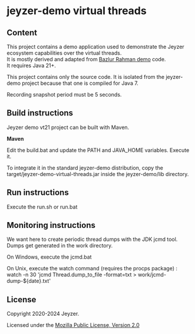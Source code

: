 # jeyzer-demo virtual threads

Content
------------------
This project contains a demo application used to demonstrate the Jeyzer ecosystem capabilities over the virtual threads.  
It is mostly derived and adapted from [Bazlur Rahman demo](https://github.com/rokon12/project-loom-slides-and-demo-code) code.  
It requires Java 21+.

This project contains only the source code.
It is isolated from the jeyzer-demo project because that one is compiled for Java 7.

Recording snapshot period must be 5 seconds.


Build instructions
------------------

Jeyzer demo vt21 project can be built with Maven.


**Maven**

Edit the build.bat and update the PATH and JAVA_HOME variables.
Execute it.

To integrate it in the standard jeyzer-demo distribution, copy the target/jeyzer-demo-virtual-threads.jar inside the jeyzer-demo/lib directory.



Run instructions
------------------

Execute the run.sh or run.bat


Monitoring instructions
-----------------------

We want here to create periodic thread dumps with the JDK jcmd tool.
Dumps get generated in the work directory.

On Windows, execute the jcmd.bat

On Unix, execute the watch command (requires the procps package) : 
watch -n 30 'jcmd Thread.dump_to_file -format=txt > work/jcmd-dump-${date}.txt'

     
License
-------

Copyright 2020-2024 Jeyzer.

Licensed under the [Mozilla Public License, Version 2.0](https://www.mozilla.org/media/MPL/2.0/index.815ca599c9df.txt)

